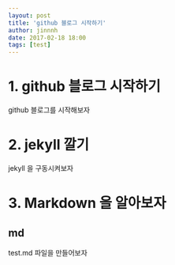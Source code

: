 ```yaml
---
layout: post
title: 'github 블로그 시작하기'
author: jinnnh
date: 2017-02-18 18:00
tags: [test]
---
```


# 1. github 블로그 시작하기

github 블로그를 시작해보자

# 2. jekyll 깔기

jekyll 을 구동시켜보자

# 3. Markdown 을 알아보자

## md

test.md 파일을 만들어보자
